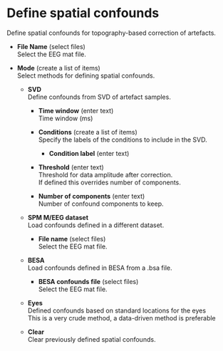 # Define spatial confounds  
Define spatial confounds for topography-based correction of artefacts.   

* **File Name** (select files)  
Select the EEG mat file.   

* **Mode** (create a list of items)  
Select methods for defining spatial confounds.   

    * **SVD**   
    Define confounds from SVD of artefact samples.   

        * **Time window** (enter text)  
        Time window (ms)   

        * **Conditions** (create a list of items)  
        Specify the labels of the conditions to include in the SVD.   

            * **Condition label** (enter text)  


        * **Threshold** (enter text)  
        Threshold for data amplitude after correction.   
        If defined this overrides number of components.   

        * **Number of components** (enter text)  
        Number of confound components to keep.   

    * **SPM M/EEG dataset**   
    Load confounds defined in a different dataset.   

        * **File name** (select files)  
        Select the EEG mat file.   

    * **BESA**   
    Load confounds defined in BESA from a .bsa file.   

        * **BESA confounds file** (select files)  
        Select the EEG mat file.   

    * **Eyes**   
    Defined confounds based on standard locations for the eyes   
    This is a very crude method, a data-driven method is preferable   

    * **Clear**   
    Clear previously defined spatial confounds.   
